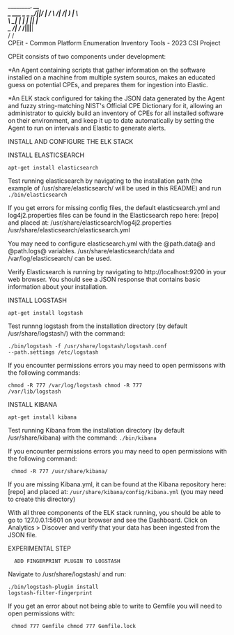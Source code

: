 

______________________________.__  __   
\_   ___ \______   \_   _____/|__|/  |_ 
/    \  \/|     ___/|    __)_ |  \   __\
\     \___|    |    |        \|  ||  |  
 \______  /____|   /_______  /|__||__|  
        \/                 \/           
CPEit - Common Platform Enumeration Inventory Tools - 2023 CSI Project


CPEit consists of two components under development:

  *An Agent containing scripts that gather information on the software installed on a machine from multiple system sourcs,
  makes an educated guess on potential CPEs, and prepares them for ingestion into Elastic.
  
  *An ELK stack configured for taking the JSON data generated by the Agent and fuzzy string-matching NIST's Official CPE Dictionary for it,
  allowing an administrator to quickly build an inventory of CPEs for all installed software on their environment, and keep it up to date automatically
  by setting the Agent to run on intervals and Elastic to generate alerts.
  
  
INSTALL AND CONFIGURE THE ELK STACK

  INSTALL ELASTICSEARCH

<code>apt-get install elasticsearch</code>

Test running elasticsearch by navigating to the installation path (the example of /usr/share/elasticsearch/ will be used in this README) 
and run 
<code>./bin/elasticsearch</code>

If you get errors for missing config files, the default elasticsearch.yml and log4j2.properties files can be found in the Elasticsearch repo here: [repo]
and placed at: 
/usr/share/elasticsearch/log4j2.properties
/usr/share/elasticsearch/elasticsearch.yml

You may need to configure elasticsearch.yml with the @path.data@ and @path.logs@ variables. 
/usr/share/elasticsearch/data and /var/log/elasticsearch/ can be used.

Verify Elasticsearch is running by navigating to http://localhost:9200 in your web browser. You should see a JSON response that contains basic information about your installation.




   INSTALL LOGSTASH

<code>apt-get install logstash</code>

Test runnng logstash from the installation directory (by default /usr/share/logstash/) with the command:

<code>./bin/logstash -f /usr/share/logstash/logstash.conf --path.settings /etc/logstash</code>

If you encounter permissions errors you may need to open permissons with the following commands:

<code>chmod -R 777 /var/log/logstash
 chmod -R 777 /var/lib/logstash</code>



   INSTALL KIBANA

<code>apt-get install kibana</code>

Test running Kibana from the installation directory (by default /usr/share/kibana) with the command:
<code>./bin/kibana</code>

If you encounter permissions errors you may need to open permissions with the following command:

<code> chmod -R 777 /usr/share/kibana/</code>

If you are missing Kibana.yml, it can be found at the Kibana repository here: [repo]
and placed at:
<code>/usr/share/kibana/config/kibana.yml</code> (you may need to create this directory)

With all three components of the ELK stack running, you should be able to go to 127.0.0.1:5601 on your browser and see the Dashboard. Click on Analytics > Discover and verify that your data has been ingested from the JSON file.



   EXPERIMENTAL STEP

      ADD FINGERPRINT PLUGIN TO LOGSTASH

Navigate to /usr/share/logstash/ and run:

<code>./bin/logstash-plugin install logstash-filter-fingerprint</code>

If you get an error about not being able to write to Gemfile you will need to open permissions with:

<code> chmod 777 Gemfile
chmod 777 Gemfile.lock </code>


                                                                              
                                                                              
                                                                              
                                                                              
                                                                              
                                                                              
                                                                              
                                                                              
               
                                                                                                
                                                                                                
                                                                                                
